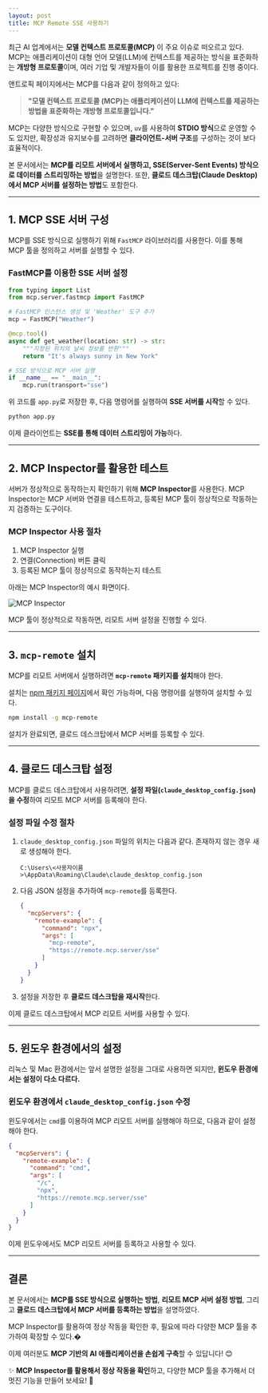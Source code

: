 ```yaml
---
layout: post
title: MCP Remote SSE 사용하기
---
```

최근 AI 업계에서는 **모델 컨텍스트 프로토콜(MCP)** 이 주요 이슈로 떠오르고 있다. MCP는 애플리케이션이 대형 언어 모델(LLM)에 컨텍스트를 제공하는 방식을 표준화하는 **개방형 프로토콜**이며, 여러 기업 및 개발자들이 이를 활용한 프로젝트를 진행 중이다.

앤트로픽 페이지에서는 MCP를 다음과 같이 정의하고 있다:

> **"모델 컨텍스트 프로토콜 (MCP)는 애플리케이션이 LLM에 컨텍스트를 제공하는 방법을 표준화하는 개방형 프로토콜입니다."**

MCP는 다양한 방식으로 구현할 수 있으며, `uv`를 사용하여 **STDIO 방식**으로 운영할 수도 있지만, 확장성과 유지보수를 고려하면 **클라이언트-서버 구조**를 구성하는 것이 보다 효율적이다.

본 문서에서는 **MCP를 리모트 서버에서 실행하고, SSE(Server-Sent Events) 방식으로 데이터를 스트리밍하는 방법**을 설명한다. 또한, **클로드 데스크탑(Claude Desktop)에서 MCP 서버를 설정하는 방법**도 포함한다.

---

## 1. MCP SSE 서버 구성

MCP를 SSE 방식으로 실행하기 위해 `FastMCP` 라이브러리를 사용한다. 이를 통해 MCP 툴을 정의하고 서버를 실행할 수 있다.

### FastMCP를 이용한 SSE 서버 설정
```python
from typing import List
from mcp.server.fastmcp import FastMCP

# FastMCP 인스턴스 생성 및 'Weather' 도구 추가
mcp = FastMCP("Weather")

@mcp.tool()
async def get_weather(location: str) -> str:
    """지정된 위치의 날씨 정보를 반환"""
    return "It's always sunny in New York"

# SSE 방식으로 MCP 서버 실행
if __name__ == "__main__":
    mcp.run(transport="sse")
```

위 코드를 `app.py`로 저장한 후, 다음 명령어를 실행하여 **SSE 서버를 시작**할 수 있다.

```sh
python app.py
```

이제 클라이언트는 **SSE를 통해 데이터 스트리밍이 가능**하다.

---

## 2. MCP Inspector를 활용한 테스트

서버가 정상적으로 동작하는지 확인하기 위해 **MCP Inspector**를 사용한다. MCP Inspector는 MCP 서버와 연결을 테스트하고, 등록된 MCP 툴이 정상적으로 작동하는지 검증하는 도구이다.

### MCP Inspector 사용 절차

1. MCP Inspector 실행
2. 연결(Connection) 버튼 클릭
3. 등록된 MCP 툴이 정상적으로 동작하는지 테스트

아래는 MCP Inspector의 예시 화면이다.

![MCP Inspector](https://github.com/user-attachments/assets/5bebba6d-bf90-4d38-b7a1-e868d5d5c00c)

MCP 툴이 정상적으로 작동하면, 리모트 서버 설정을 진행할 수 있다.

---

## 3. `mcp-remote` 설치

MCP를 리모트 서버에서 실행하려면 **`mcp-remote` 패키지를 설치**해야 한다.

설치는 [npm 패키지 페이지](https://www.npmjs.com/package/mcp-remote)에서 확인 가능하며, 다음 명령어를 실행하여 설치할 수 있다.

```sh
npm install -g mcp-remote
```

설치가 완료되면, 클로드 데스크탑에서 MCP 서버를 등록할 수 있다.

---

## 4. 클로드 데스크탑 설정

MCP를 클로드 데스크탑에서 사용하려면, **설정 파일(`claude_desktop_config.json`)을 수정**하여 리모트 MCP 서버를 등록해야 한다.

### 설정 파일 수정 절차

1. `claude_desktop_config.json` 파일의 위치는 다음과 같다. 존재하지 않는 경우 새로 생성해야 한다.

   ```
   C:\Users\<사용자이름>\AppData\Roaming\Claude\claude_desktop_config.json
   ```

2. 다음 JSON 설정을 추가하여 `mcp-remote`를 등록한다.

   ```json
   {
     "mcpServers": {
       "remote-example": {
         "command": "npx",
         "args": [
           "mcp-remote",
           "https://remote.mcp.server/sse"
         ]
       }
     }
   }
   ```

3. 설정을 저장한 후 **클로드 데스크탑을 재시작**한다.

이제 클로드 데스크탑에서 MCP 리모트 서버를 사용할 수 있다.

---

## 5. 윈도우 환경에서의 설정

리눅스 및 Mac 환경에서는 앞서 설명한 설정을 그대로 사용하면 되지만, **윈도우 환경에서는 설정이 다소 다르다.**

### 윈도우 환경에서 `claude_desktop_config.json` 수정

윈도우에서는 `cmd`를 이용하여 MCP 리모트 서버를 실행해야 하므로, 다음과 같이 설정해야 한다.

```json
{
  "mcpServers": {
    "remote-example": {
      "command": "cmd",
      "args": [
        "/c",
        "npx",
        "https://remote.mcp.server/sse"
      ]
    }
  }
}
```

이제 윈도우에서도 MCP 리모트 서버를 등록하고 사용할 수 있다.

---

## 결론

본 문서에서는 **MCP를 SSE 방식으로 실행하는 방법**, **리모트 MCP 서버 설정 방법**, 그리고 **클로드 데스크탑에서 MCP 서버를 등록하는 방법**을 설명하였다.

MCP Inspector를 활용하여 정상 작동을 확인한 후, 필요에 따라 다양한 MCP 툴을 추가하여 확장할 수 있다.�️

이제 여러분도 **MCP 기반의 AI 애플리케이션을 손쉽게 구축**할 수 있답니다! 😊

✨ **MCP Inspector를 활용해서 정상 작동을 확인**하고, 다양한 MCP 툴을 추가해서 더 멋진 기능을 만들어 보세요! 🚀
